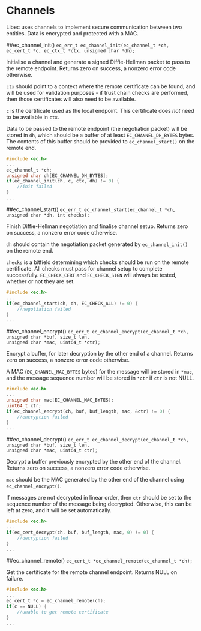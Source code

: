 # Channels

Libec uses channels to implement secure communication between two entities. Data is encrypted and protected with a MAC.

##ec_channel_init()
`ec_err_t ec_channel_init(ec_channel_t *ch, ec_cert_t *c, ec_ctx_t *ctx, unsigned char *dh);`

Initialise a channel and generate a signed Diffie-Hellman packet to pass to the remote endpoint. Returns zero on success, a nonzero error code otherwise.

`ctx` should point to a context where the remote certificate can be found, and will be used for validation purposes - if trust chain checks are performed, then those certificates will also need to be available.

`c` is the certificate used as the local endpoint. This certificate does *not* need to be available in `ctx`.

Data to be passed to the remote endpoint (the negotiation packet) will be stored in `dh`, which should be a buffer of at least `EC_CHANNEL_DH_BYTES` bytes. The contents of this buffer should be provided to `ec_channel_start()` on the remote end.

```c
#include <ec.h>
...
ec_channel_t *ch;
unsigned char dh[EC_CHANNEL_DH_BYTES];
if(ec_channel_init(ch, c, ctx, dh) != 0) {
    //init failed
}
...
```

##ec_channel_start()
`ec_err_t ec_channel_start(ec_channel_t *ch, unsigned char *dh, int checks);`

Finish Diffie-Hellman negotiation and finalise channel setup. Returns zero on success, a nonzero error code otherwise.

`dh` should contain the negotiation packet generated by `ec_channel_init()` on the remote end.

`checks` is a bitfield determining which checks should be run on the remote certificate. All checks must pass for channel setup to complete successfully. `EC_CHECK_CERT` and `EC_CHECK_SIGN` will always be tested, whether or not they are set.

```c
#include <ec.h>
...
if(ec_channel_start(ch, dh, EC_CHECK_ALL) != 0) {
    //negotiation failed
}
...
```

##ec_channel_encrypt()
`ec_err_t ec_channel_encrypt(ec_channel_t *ch, unsigned char *buf, size_t len,`  
`unsigned char *mac, uint64_t *ctr);`

Encrypt a buffer, for later decryption by the other end of a channel. Returns zero on success, a nonzero error code otherwise.

A MAC (`EC_CHANNEL_MAC_BYTES` bytes) for the message will be stored in `*mac`, and the message sequence number will be stored in `*ctr` if `ctr` is not NULL.

```c
#include <ec.h>
...
unsigned char mac[EC_CHANNEL_MAC_BYTES];
uint64_t ctr;
if(ec_channel_encrypt(ch, buf, buf_length, mac, &ctr) != 0) {
    //encryption failed
}
...
```

##ec_channel_decrypt()
`ec_err_t ec_channel_decrypt(ec_channel_t *ch, unsigned char *buf, size_t len,`  
`unsigned char *mac, uint64_t ctr);`

Decrypt a buffer previously encrypted by the other end of the channel. Returns zero on success, a nonzero error code otherwise.

`mac` should be the MAC generated by the other end of the channel using `ec_channel_encrypt()`.

If messages are not decrypted in linear order, then `ctr` should be set to the sequence number of the message being decrypted. Otherwise, this can be left at zero, and it will be set automatically.

```c
#include <ec.h>
...
if(ec_cert_decrypt(ch, buf, buf_length, mac, 0) != 0) {
    //decryption failed
}
...
```

##ec_channel_remote()
`ec_cert_t *ec_channel_remote(ec_channel_t *ch);`

Get the certificate for the remote channel endpoint. Returns NULL on failure.

```c
#include <ec.h>
...
ec_cert_t *c = ec_channel_remote(ch);
if(c == NULL) {
    //unable to get remote certificate
}
...
```